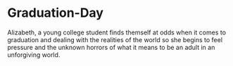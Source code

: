 # Graduation-Day
Alizabeth, a young college student finds themself at odds when it comes to graduation and dealing with the realities of the world so she begins to feel pressure and the unknown horrors of what it means to be an adult in an unforgiving world.
